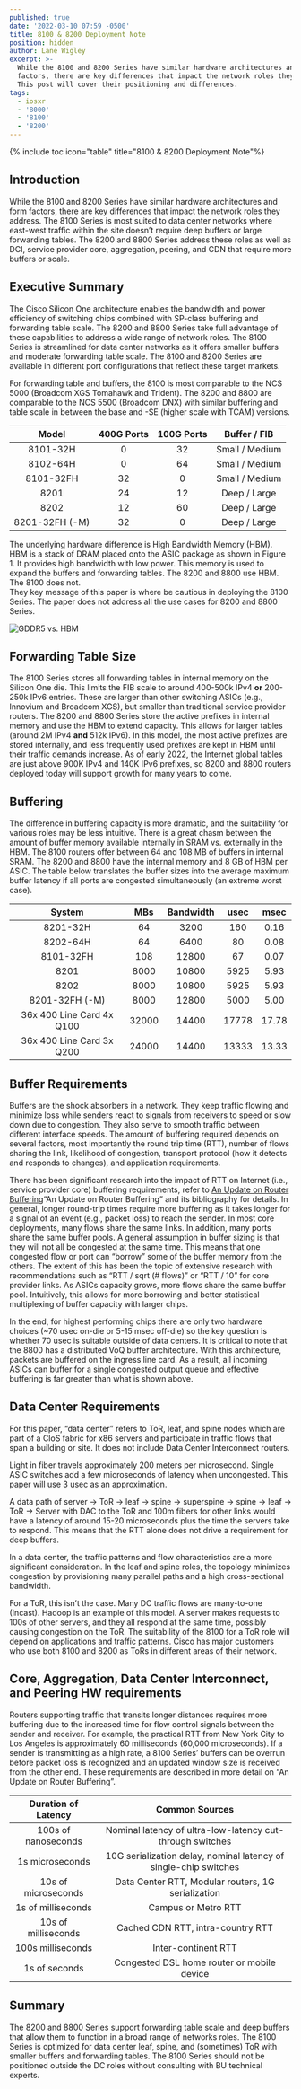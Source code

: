 ```yaml
---
published: true
date: '2022-03-10 07:59 -0500'
title: 8100 & 8200 Deployment Note
position: hidden
author: Lane Wigley
excerpt: >-
  While the 8100 and 8200 Series have similar hardware architectures and form
  factors, there are key differences that impact the network roles they address.
  This post will cover their positioning and differences. 
tags:
  - iosxr
  - '8000'
  - '8100'
  - '8200'
---
```

{% include toc icon="table" title="8100 & 8200 Deployment Note"%}

## Introduction

While the 8100 and 8200 Series have similar hardware architectures and form factors, there are key differences that impact the network roles they address. The 8100 Series is most suited to data center networks where east-west traffic within the site doesn’t require deep buffers or large forwarding tables. The 8200 and 8800 Series address these roles as well as DCI, service provider core, aggregation, peering, and CDN that require more buffers or scale.  

## Executive Summary 

The Cisco Silicon One architecture enables the bandwidth and power efficiency of switching chips combined with SP-class buffering and forwarding table scale. The 8200 and 8800 Series take full advantage of these capabilities to address a wide range of network roles. The 8100 Series is streamlined for data center networks as it offers smaller buffers and moderate forwarding table scale. The 8100 and 8200 Series are available in different port configurations that reflect these target markets.  

For forwarding table and buffers, the 8100 is most comparable to the NCS 5000 (Broadcom XGS Tomahawk and Trident). The 8200 and 8800 are comparable to the NCS 5500 (Broadcom DNX) with similar buffering and table scale in between the base and -SE (higher scale with TCAM) versions.  

|      Model      | 400G Ports  | 100G Ports  |  Buffer / FIB   |
|:---------------:|:-----------:|:-----------:|:---------------:|
|    8101-32H     |      0      |     32      | Small / Medium  |
|    8102-64H     |      0      |     64      | Small / Medium  |
|    8101-32FH    |     32      |      0      | Small / Medium  |
|      8201       |     24      |     12      |  Deep / Large   |
|      8202       |     12      |     60      |  Deep / Large   |
| 8201-32FH (-M)  |     32      |      0      |  Deep / Large   |

The underlying hardware difference is High Bandwidth Memory (HBM). HBM is a stack of DRAM placed onto the ASIC package as shown in Figure 1. It provides high bandwidth with low power. This memory is used to expand the buffers and forwarding tables. The 8200 and 8800 use HBM. The 8100 does not.     
They key message of this paper is where be cautious in deploying the 8100 Series. The paper does not address all the use cases for 8200 and 8800 Series.  

![GDDR5 vs. HBM]({{site.baseurl}}/images/hbm-graphic.png)


## Forwarding Table Size 

The 8100 Series stores all forwarding tables in internal memory on the Silicon One die. This limits the FIB scale to around 400-500k IPv4 **or** 200-250k IPv6 entries. These are larger than other switching ASICs (e.g., Innovium and Broadcom XGS), but smaller than traditional service provider routers. The 8200 and 8800 Series store the active prefixes in internal memory and use the HBM to extend capacity. This allows for larger tables (around 2M IPv4 **and** 512k IPv6). In this model, the most active prefixes are stored internally, and less frequently used prefixes are kept in HBM until their traffic demands increase. As of early 2022, the Internet global tables are just above 900K IPv4 and 140K IPv6 prefixes, so 8200 and 8800 routers deployed today will support growth for many years to come.  

## Buffering 

The difference in buffering capacity is more dramatic, and the suitability for various roles may be less intuitive. There is a great chasm between the amount of buffer memory available internally in SRAM vs. externally in the HBM. The 8100 routers offer between 64 and 108 MB of buffers in internal SRAM. The 8200 and 8800 have the internal memory and 8 GB of HBM per ASIC. The table below translates the buffer sizes into the average maximum buffer latency if all ports are congested simultaneously (an extreme worst case).  

|            System           |  MBs   | Bandwidth  |  usec  |  msec  |
|:---------------------------:|:------:|:----------:|:------:|:------:|
|          8201-32H           |   64   |    3200    |  160   |  0.16  |
|          8202-64H           |   64   |    6400    |   80   |  0.08  |
|          8101-32FH          |  108   |   12800    |   67   |  0.07  |
|            8201             |  8000  |   10800    |  5925  |  5.93  |
|            8202             |  8000  |   10800    |  5925  |  5.93  |
|       8201-32FH (-M)        |  8000  |   12800    |  5000  |  5.00  |
| 36x 400 Line Card  4x Q100  | 32000  |   14400    | 17778  | 17.78  |
| 36x 400 Line Card  3x Q200  | 24000  |   14400    | 13333  | 13.33  |

## Buffer Requirements 

Buffers are the shock absorbers in a network. They keep traffic flowing and minimize loss while senders react to signals from receivers to speed or slow down due to congestion. They also serve to smooth traffic between different interface speeds. The amount of buffering required depends on several factors, most importantly the round trip time (RTT), number of flows sharing the link, likelihood of congestion, transport protocol (how it detects and responds to changes), and application requirements.  

There has been significant research into the impact of RTT on Internet (i.e., service provider core) buffering requirements, refer to [An Update on Router Buffering](https://github.com/xrdocs/8000/blob/gh-pages/Buffering-WP_March_2022.pdf "An Update on Router Buffering")“An Update on Router Buffering” and its bibliography for details. In general, longer round-trip times require more buffering as it takes longer for a signal of an event (e.g., packet loss) to reach the sender. In most core deployments, many flows share the same links. In addition, many ports share the same buffer pools. A general assumption in buffer sizing is that they will not all be congested at the same time. This means that one congested flow or port can “borrow” some of the buffer memory from the others. The extent of this has been the topic of extensive research with recommendations such as “RTT / sqrt (# flows)” or “RTT / 10” for core provider links. As ASICs capacity grows, more flows share the same buffer pool. Intuitively, this allows for more borrowing and better statistical multiplexing of buffer capacity with larger chips.    

In the end, for highest performing chips there are only two hardware choices (~70 usec on-die or 5-15 msec off-die) so the key question is whether 70 usec is suitable outside of data centers. It is critical to note that the 8800 has a distributed VoQ buffer architecture. With this architecture, packets are buffered on the ingress line card. As a result, all incoming ASICs can buffer for a single congested output queue and effective buffering is far greater than what is shown above.  

## Data Center Requirements 

For this paper, “data center” refers to ToR, leaf, and spine nodes which are part of a CloS fabric for x86 servers and participate in traffic flows that span a building or site. It does not include Data Center Interconnect routers.  

Light in fiber travels approximately 200 meters per microsecond. Single ASIC switches add a few microseconds of latency when uncongested. This paper will use 3 usec as an approximation.  

A data path of server -> ToR -> leaf -> spine -> superspine -> spine -> leaf -> ToR -> Server with DAC to the ToR and 100m fibers for other links would have a latency of around 15-20 microseconds plus the time the servers take to respond. This means that the RTT alone does not drive a requirement for deep buffers.   

In a data center, the traffic patterns and flow characteristics are a more significant consideration. In the leaf and spine roles, the topology minimizes congestion by provisioning many parallel paths and a high cross-sectional bandwidth.  

For a ToR, this isn’t the case. Many DC traffic flows are many-to-one (Incast). Hadoop is an example of this model. A server makes requests to 100s of other servers, and they all respond at the same time, possibly causing congestion on the ToR. The suitability of the 8100 for a ToR role will depend on applications and traffic patterns. Cisco has major customers who use both 8100 and 8200 as ToRs in different areas of their network.  

## Core, Aggregation, Data Center Interconnect, and Peering HW requirements 

Routers supporting traffic that transits longer distances requires more buffering due to the increased time for flow control signals between the sender and receiver. For example, the practical RTT from New York City to Los Angeles is approximately 60 milliseconds (60,000 microseconds). If a sender is transmitting as a high rate, a 8100 Series’ buffers can be overrun before packet loss is recognized and an updated window size is received from the other end. These requirements are described in more detail on “An Update on Router Buffering”.  

| Duration of Latency  |                          Common Sources                           |
|:--------------------:|:-----------------------------------------------------------------:|
| 100s of nanoseconds  | Nominal latency of ultra-low-latency cut-through switches         |
| 1s microseconds         | 10G serialization delay, nominal latency of single-chip switches  |
| 10s of microseconds  | Data Center RTT, Modular routers, 1G serialization                |
| 1s of milliseconds   | Campus or Metro RTT                                               |
| 10s of milliseconds  | Cached CDN RTT, intra-country RTT                                 |
| 100s milliseconds    | Inter-continent RTT                                               |
| 1s of seconds        | Congested DSL home router or mobile device                        |

## Summary 

The 8200 and 8800 Series support forwarding table scale and deep buffers that allow them to function in a broad range of networks roles. The 8100 Series is optimized for data center leaf, spine, and (sometimes) ToR with smaller buffers and forwarding tables. The 8100 Series should not be positioned outside the DC roles without consulting with BU technical experts.
